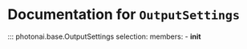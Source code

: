 # Documentation for `OutputSettings`
::: photonai.base.OutputSettings
    selection:
      members:
        - __init__
